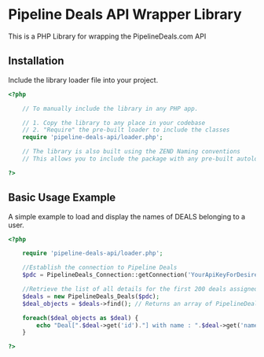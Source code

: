 # Pipeline Deals API Wrapper Library

This is a PHP Library for wrapping the PipelineDeals.com API

## Installation

Include the library loader file into your project.

```php
<?php

    // To manually include the library in any PHP app.

    // 1. Copy the library to any place in your codebase
    // 2. "Require" the pre-built loader to include the classes
    require 'pipeline-deals-api/loader.php';

    // The library is also built using the ZEND Naming conventions
    // This allows you to include the package with any pre-built autoloaders

?>
```

## Basic Usage Example

A simple example to load and display the names of DEALS belonging to a user.

```php
<?php

    require 'pipeline-deals-api/loader.php';

    //Establish the connection to Pipeline Deals
    $pdc = PipelineDeals_Connection::getConnection('YourApiKeyForDesiredUser');

    //Retrieve the list of all details for the first 200 deals assigned to this user
    $deals = new PipelineDeals_Deals($pdc);
    $deal_objects = $deals->find(); // Returns an array of PipelineDeals_Deal objects

    foreach($deal_objects as $deal) {
        echo "Deal[".$deal->get('id')."] with name : ".$deal->get('name')."<br/>";
    }

?>
```

